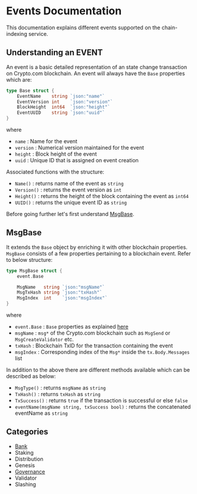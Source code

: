 # Events Documentation
This documentation explains different events supported on the chain-indexing service.

## Understanding an EVENT
 An event is a basic detailed representation of an state change transaction on Crypto.com blockchain. An event will always have the `Base` properties which are:
```go
type Base struct {
	EventName    string `json:"name"`
	EventVersion int    `json:"version"`
	BlockHeight  int64  `json:"height"`
	EventUUID    string `json:"uuid"`
}
```
where  
* `name` : Name for the event  
* `version` : Numerical version maintained for the event  
* `height` : Block height of the event  
* `uuid` : Unique ID that is assigned on event creation  

Associated functions with the structure:  
* `Name()` : returns name of the event as `string`  
* `Version()` : returns the event version as `int`  
* `Height()` : returns the height of the block containing the event as `int64`
* `UUID()` : returns the unique event ID as `string`  

Before going further let's first understand [MsgBase](./README.md#MsgBase).

## MsgBase
It extends the `Base` object by enriching it with other blockchain properties. `MsgBase` consists of a few properties pertaining to a blockchain event. Refer to below structure:

```go
type MsgBase struct {
	event.Base

	MsgName   string `json:"msgName"`
	MsgTxHash string `json:"txHash"`
	MsgIndex  int    `json:"msgIndex"`
}
```
where  
* `event.Base` : `Base` properties as explained [here](./README.md#Understanding-an-EVENT)  
* `msgName` : `msg*` of the Crypto.com blockchain such as `MsgSend` or `MsgCreateValidator` etc.  
* `txHash` : Blockchain TxID for the transaction containing the event  
* `msgIndex` : Corresponding index of the `Msg*` inside the `tx.Body.Messages` list  

In addition to the above there are different methods available which can be described as below:  
* `MsgType()` : returns `msgName` as `string`  
* `TxHash()` : returns `txHash` as `string`  
* `TxSuccess()` : returns `true` if the transaction is successful or else `false`  
* `eventName(msgName string, txSuccess bool)` : returns the concatenated eventName as `string`  


## Categories
- [Bank](./bank)
- Staking
- Distribution
- Genesis
- [Governance](./governance)
- Validator
- Slashing